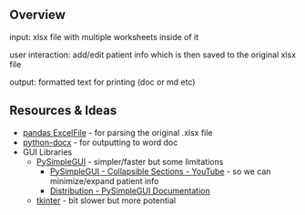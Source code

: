 ## Overview

input: xlsx file with multiple worksheets inside of it

user interaction: add/edit patient info which is then saved to the original xlsx file

output: formatted text for printing (doc or md etc)

## Resources & Ideas

- [pandas ExcelFile](https://pandas.pydata.org/docs/dev/reference/api/pandas.ExcelFile.html) - for parsing the original .xlsx file
- [python-docx](https://python-docx.readthedocs.io/en/latest/index.html#) - for outputting to word doc 
- GUI Libraries
  - [PySimpleGUI](https://docs.pysimplegui.com/en/latest/) - simpler/faster but some limitations
    - [PySimpleGUI - Collapsible Sections - YouTube](https://www.youtube.com/watch?v=6UAEkDOuP7Y) - so we can minimize/expand patient info
    - [Distribution - PySimpleGUI Documentation](https://docs.pysimplegui.com/en/latest/documentation/writing_applications/distribution/)
  - [tkinter](https://docs.python.org/3/library/tkinter.html) - bit slower but more potential
